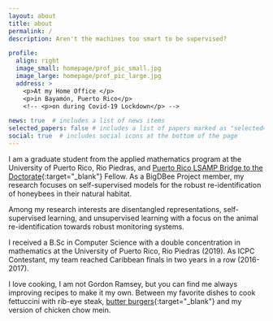 ```yaml
---
layout: about
title: about
permalink: /
description: Aren't the machines too smart to be supervised?

profile:
  align: right
  image_small: homepage/prof_pic_small.jpg
  image_large: homepage/prof_pic_large.jpg
  address: >
    <p>At my Home Office </p>
    <p>in Bayamón, Puerto Rico</p>
    <!-- <p>on during Covid-19 Lockdown</p> -->

news: true  # includes a list of news items
selected_papers: false # includes a list of papers marked as "selected={true}"
social: true  # includes social icons at the bottom of the page
---
```



I am a graduate student from the applied mathematics program at the University of Puerto Rico, Rio Piedras, and [Puerto Rico LSAMP Bridge to the Doctorate](https://prlsamp.rcse.upr.edu/index.php/home/bridge-to-the-doctorate-program){:target="_blank"} Fellow. As a BigDBee Project member, my research focuses on self-supervised models for the robust re-identification of honeybees in their natural habitat.

Among my research interests are disentangled representations, self-supervised learning, and unsupervised learning with a focus on the animal re-identification towards robust monitoring systems.  

I received a B.Sc in Computer Science with a double concentration in mathematics at the University of Puerto Rico, Rio Piedras (2019). As ICPC Contestant, my team reached Caribbean finals in two years in a row (2016-2017).

I love cooking, I am not Gordon Ramsey, but you can find me always improving recipes to make it my own. Between my favorite dishes to cook fettuccini with rib-eye steak, [butter burgers](https://www.youtube.com/watch?v=ZIErqYP8KNU){:target="_blank"}  and my version of chicken chow mein.

<!-- Write your biography here. Tell the world about yourself. Link to your favorite [subreddit](http://reddit.com){:target="\_blank"}. You can put a picture in, too. The code is already in, just name your picture `prof_pic.jpg` and put it in the `img/` folder.

Put your address / P.O. box / other info right below your picture. You can also disable any these elements by editing `profile` property of the YAML header of your `_pages/about.md`. Edit `_bibliography/papers.bib` and Jekyll will render your [publications page](/al-folio/publications/) automatically.

Link to your social media connections, too. This theme is set up to use [Font Awesome icons](http://fortawesome.github.io/Font-Awesome/){:target="\_blank"} and [Academicons](https://jpswalsh.github.io/academicons/){:target="\_blank"}, like the ones below. Add your Facebook, Twitter, LinkedIn, Google Scholar, or just disable all of them. -->
